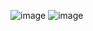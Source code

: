 
![image](https://user-images.githubusercontent.com/67706542/210413833-4dc859d4-e0fd-45fa-a0d6-2c0cc0048bc3.png)
![image](https://user-images.githubusercontent.com/67706542/210414003-011866d3-61cb-4f18-b2f3-2ac881361684.png)
